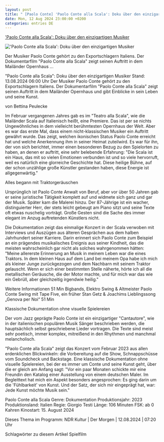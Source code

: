 ```yaml
---
layout: post
title: " [Paolo Conte] 'Paolo Conte alla Scala': Doku über den einzigartigen Musiker"
date: Mon, 12 Aug 2024 23:00:00 +0200
categories: entries DE
---
```

['Paolo Conte alla Scala': Doku über den einzigartigen Musiker](https://www.ndr.de/kultur/film/tipps/Paolo-Conte-alla-Scala-Doku-ueber-den-einzigartigen-Musiker,paoloconte106.html)

!['Paolo Conte alla Scala': Doku über den einzigartigen Musiker](https://www.ndr.de/kultur/film/paoloconte108_v-contentxl.jpg)

Der Musiker Paolo Conte gehört zu den Exportschlagern Italiens. Der Dokumentarfilm "Paolo Conte alla Scala" zeigt seinen Auftritt in dem Mailänder Opernhaus ...

"Paolo Conte alla Scala": Doku über den einzigartigen Musiker Stand: 13.08.2024 06:00 Uhr Der Musiker Paolo Conte gehört zu den Exportschlagern Italiens. Der Dokumentarfilm "Paolo Conte alla Scala" zeigt seinen Auftritt in dem Mailänder Opernhaus und gibt Einblicke in sein Leben und seine Kunst.

von Bettina Peulecke

Im Februar vergangenen Jahres gab es im "Teatro alla Scala", wie die Mailänder Scala auf Italienisch heißt, eine Premiere. Das ist per se nichts Ungewöhnliches in dem vielleicht berühmtesten Opernhaus der Welt. Aber es war das erste Mal, dass einem nicht-klassischen Musiker ein Auftritt gewährt wurde. Das zeigt, welchen ikonischen Status Paolo Conte erreicht hat und welche Anerkennung ihm in seiner Heimat zuteilwird. Es war für ihn, der von sich berichtet, immer einen besonderen Bezug zu den Spielorten zu haben, an denen er auftritt, eine sehr belebende Erfahrung: "Die Scala ist ein Haus, das mit so vielen Emotionen verbunden ist und so viele hervorruft, weil es natürlich eine glorreiche Geschichte hat. Diese heilige Bühne, auf der schon unzählige große Künstler gestanden haben, diese Energie ist allgegenwärtig."

Alles begann mit Traktorgeräuschen

Ursprünglich ist Paolo Conte Anwalt von Beruf, aber vor über 50 Jahren gab er seine juristische Tätigkeit komplett auf und widmete sich ganz und gar der Musik. Später kam die Malerei hinzu. Der 87-Jährige ist ein wacher, distinguierter Herr, der stets leicht gebeugt am Piano sitzt und seine Texte oft etwas nuschelig vorträgt. Große Gesten sind die Sache des immer elegant im Anzug auftretenden Künstlers nicht.

Die Dokumentation zeigt das einmalige Konzert in der Scala verwoben mit Interviews und Auszügen aus älteren Gesprächen aus dem halben Jahrhundert seiner Karriere. Darin erinnert sich Paolo Conte zum Beispiel an ein prägendes musikalisches Ereignis aus seiner Kindheit, das die meisten wahrscheinlich gar nicht als solches wahrgenommen hätten: "Meine allererste Erinnerung an Musik in meinem Leben war die eines Traktors. In dem kleinen Haus auf dem Land bei meinem Opa habe ich mich als kleiner Junge zurückgezogen und dem Nachbarn mit seinem Traktor gelauscht. Wenn er sich einer bestimmten Stelle näherte, hörte ich all die metallischen Geräusche, die der Motor machte, und für mich war das wie ein Gebrüll, aber gleichzeitig irgendwie heilig."

Weitere Informationen 51 Min Bigbands, Elektro Swing & Altmeister Paolo Conte Swing mit Tape Five, ein früher Stan Getz & Joachims Lieblingssong „Genova per Noi“ 51 Min

Klassische Dokumentation ohne visuelle Spielereien

Der vom Jazz geprägte Paolo Conte ist ein einzigartiger "Cantautore", wie in der italienischen populären Musik Sänger beschrieben werden, die hauptsächlich selbst geschriebene Lieder vortragen. Die Texte sind meist sehr poetisch, immer komplex, mitreißend in den Rhythmen und manchmal melancholisch.

"Paolo Conte alla Scala" zeigt das Konzert vom Februar 2023 aus allen erdenklichen Blickwinkeln: die Vorbereitung auf die Show, Schnappschüsse vom Soundcheck und Backstage. Eine klassische Dokumentation ohne visuelle Spielereien, bei der es immer um Conte und seine Kunst geht, über die er gleich am Anfang sagt: "Vor ein paar Monaten schickte mir eine Freundin den Katalog einer Ausstellung von einem deutschen Maler. Im Begleittext hat mich ein Aspekt besonders angesprochen: Es ging darin um die 'Fühlbarkeit' von Kunst. Und der Satz, der sich mir eingeprägt hat, war: Jede Kunst möchte Musik sein."

Paolo Conte alla Scala Genre: Dokumentation Produktionsjahr: 2023 Produktionsland: Italien Regie: Giorgio Testi Länge: 106 Minuten FSK: ab 0 Kahren Kinostart: 15. August 2024

Dieses Thema im Programm: NDR Kultur | Der Morgen | 12.08.2024 | 07:20 Uhr

Schlagwörter zu diesem Artikel Spielfilm

